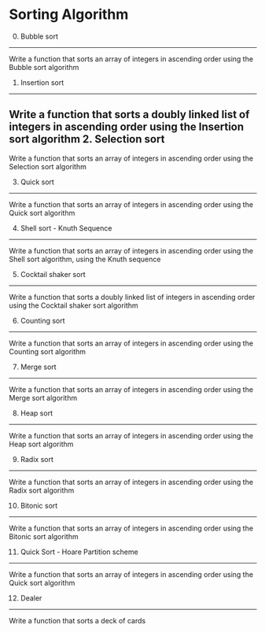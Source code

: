 Sorting Algorithm
=================

0. Bubble sort
--------------
Write a function that sorts an array of integers in ascending order using the Bubble sort algorithm

1. Insertion sort
-----------------
Write a function that sorts a doubly linked list of integers in ascending order using the Insertion sort algorithm
2. Selection sort
-----------------
Write a function that sorts an array of integers in ascending order using the Selection sort algorithm

3. Quick sort
-------------
Write a function that sorts an array of integers in ascending order using the Quick sort algorithm

4. Shell sort - Knuth Sequence
------------------------------
Write a function that sorts an array of integers in ascending order using the Shell sort algorithm, using the Knuth sequence

5. Cocktail shaker sort
-----------------------
Write a function that sorts a doubly linked list of integers in ascending order using the Cocktail shaker sort algorithm

6. Counting sort
----------------
Write a function that sorts an array of integers in ascending order using the Counting sort algorithm

7. Merge sort
-------------
Write a function that sorts an array of integers in ascending order using the Merge sort algorithm

8. Heap sort
------------
Write a function that sorts an array of integers in ascending order using the Heap sort algorithm

9. Radix sort
-------------
Write a function that sorts an array of integers in ascending order using the Radix sort algorithm

10. Bitonic sort
----------------
Write a function that sorts an array of integers in ascending order using the Bitonic sort algorithm

11. Quick Sort - Hoare Partition scheme
---------------------------------------
Write a function that sorts an array of integers in ascending order using the Quick sort algorithm

12. Dealer
----------
Write a function that sorts a deck of cards

